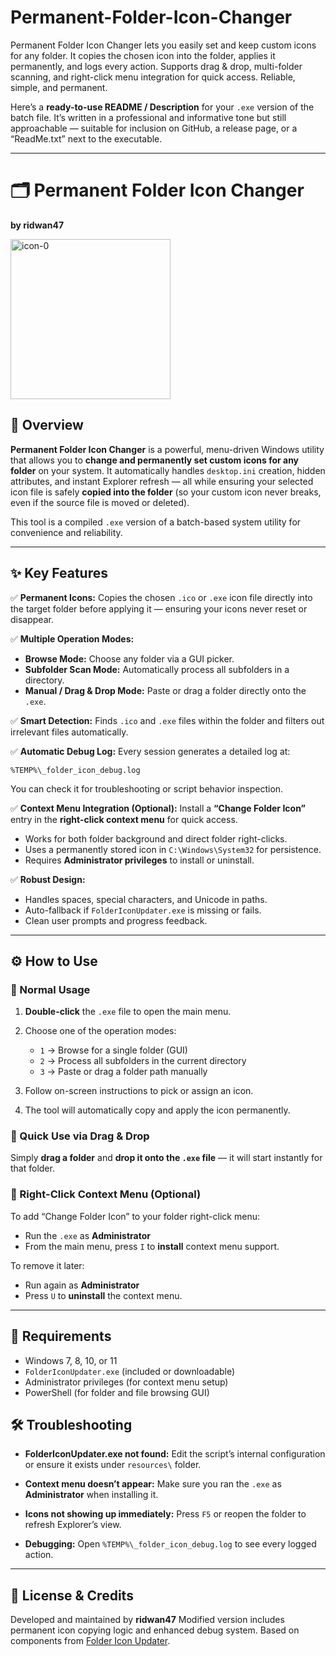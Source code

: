 # Permanent-Folder-Icon-Changer
Permanent Folder Icon Changer lets you easily set and keep custom icons for any folder. It copies the chosen icon into the folder, applies it permanently, and logs every action. Supports drag &amp; drop, multi-folder scanning, and right-click menu integration for quick access. Reliable, simple, and permanent.



Here’s a **ready-to-use README / Description** for your `.exe` version of the batch file. It’s written in a professional and informative tone but still approachable — suitable for inclusion on GitHub, a release page, or a “ReadMe.txt” next to the executable.

---

# 🗂️ Permanent Folder Icon Changer

**by ridwan47**

<img width="256" height="256" alt="icon-0" src="https://github.com/user-attachments/assets/a1b7cf11-d3af-4381-8936-13fecf29f158" />

## 📘 Overview

**Permanent Folder Icon Changer** is a powerful, menu-driven Windows utility that allows you to **change and permanently set custom icons for any folder** on your system.
It automatically handles `desktop.ini` creation, hidden attributes, and instant Explorer refresh — all while ensuring your selected icon file is safely **copied into the folder** (so your custom icon never breaks, even if the source file is moved or deleted).

This tool is a compiled `.exe` version of a batch-based system utility for convenience and reliability.

---

## ✨ Key Features

✅ **Permanent Icons:**
Copies the chosen `.ico` or `.exe` icon file directly into the target folder before applying it — ensuring your icons never reset or disappear.

✅ **Multiple Operation Modes:**

* **Browse Mode:** Choose any folder via a GUI picker.
* **Subfolder Scan Mode:** Automatically process all subfolders in a directory.
* **Manual / Drag & Drop Mode:** Paste or drag a folder directly onto the `.exe`.

✅ **Smart Detection:**
Finds `.ico` and `.exe` files within the folder and filters out irrelevant files automatically.

✅ **Automatic Debug Log:**
Every session generates a detailed log at:

```
%TEMP%\_folder_icon_debug.log
```

You can check it for troubleshooting or script behavior inspection.

✅ **Context Menu Integration (Optional):**
Install a **“Change Folder Icon”** entry in the **right-click context menu** for quick access.

* Works for both folder background and direct folder right-clicks.
* Uses a permanently stored icon in `C:\Windows\System32` for persistence.
* Requires **Administrator privileges** to install or uninstall.

✅ **Robust Design:**

* Handles spaces, special characters, and Unicode in paths.
* Auto-fallback if `FolderIconUpdater.exe` is missing or fails.
* Clean user prompts and progress feedback.

---

## ⚙️ How to Use

### 🔹 Normal Usage

1. **Double-click** the `.exe` file to open the main menu.
2. Choose one of the operation modes:

   * `1` → Browse for a single folder (GUI)
   * `2` → Process all subfolders in the current directory
   * `3` → Paste or drag a folder path manually
3. Follow on-screen instructions to pick or assign an icon.
4. The tool will automatically copy and apply the icon permanently.

### 🔹 Quick Use via Drag & Drop

Simply **drag a folder** and **drop it onto the `.exe` file** — it will start instantly for that folder.

### 🔹 Right-Click Context Menu (Optional)

To add “Change Folder Icon” to your folder right-click menu:

* Run the `.exe` as **Administrator**
* From the main menu, press `I` to **install** context menu support.

To remove it later:

* Run again as **Administrator**
* Press `U` to **uninstall** the context menu.

---

## 🧩 Requirements

* Windows 7, 8, 10, or 11
* `FolderIconUpdater.exe` (included or downloadable)
* Administrator privileges (for context menu setup)
* PowerShell (for folder and file browsing GUI)


## 🛠️ Troubleshooting

* **FolderIconUpdater.exe not found:**
  Edit the script’s internal configuration or ensure it exists under `resources\` folder.

* **Context menu doesn’t appear:**
  Make sure you ran the `.exe` as **Administrator** when installing it.

* **Icons not showing up immediately:**
  Press `F5` or reopen the folder to refresh Explorer’s view.

* **Debugging:**
  Open `%TEMP%\_folder_icon_debug.log` to see every logged action.

---

## 🧾 License & Credits

Developed and maintained by **ridwan47**
Modified version includes permanent icon copying logic and enhanced debug system.
Based on components from [Folder Icon Updater](https://github.com/ramdany7/Folder-Icon-Updater).
